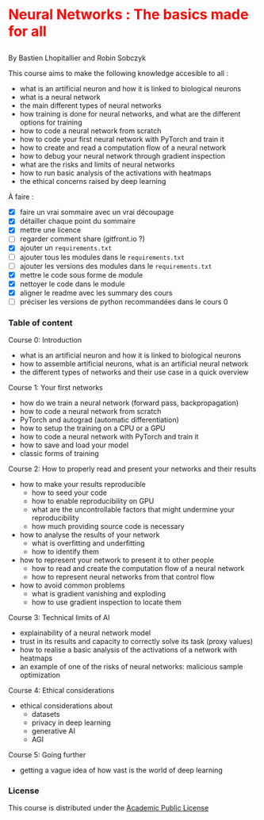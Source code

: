 # <p style="color:red">Neural Networks : The basics made for all</p>
By Bastien Lhopitallier and Robin Sobczyk

This course aims to make the following knowledge accesible to all :
- what is an artificial neuron and how it is linked to biological neurons
- what is a neural network
- the main different types of neural networks
- how training is done for neural networks, and what are the different options for training
- how to code a neural network from scratch
- how to code your first neural network with PyTorch and train it
- how to create and read a computation flow of a neural network
- how to debug your neural network through gradient inspection
- what are the risks and limits of neural networks
- how to run basic analysis of the activations with heatmaps
- the ethical concerns raised by deep learning

À faire :
- [x] faire un vrai sommaire avec un vrai découpage
- [x] détailler chaque point du sommaire
- [x] mettre une licence
- [ ] regarder comment share (gitfront.io ?)
- [x] ajouter un `requirements.txt`
- [ ] ajouter tous les modules dans le `requirements.txt`
- [ ] ajouter les versions des modules dans le `requirements.txt`
- [x] mettre le code sous forme de module
- [x] nettoyer le code dans le module
- [x] aligner le readme avec les summary des cours
- [ ] préciser les versions de python recommandées dans le cours 0

### Table of content  
Course 0: Introduction
- what is an artificial neuron and how it is linked to biological neurons
- how to assemble artificial neurons, what is an artificial neural network
- the different types of networks and their use case in a quick overview

Course 1: Your first networks
- how do we train a neural network (forward pass, backpropagation)
- how to code a neural network from scratch
- PyTorch and autograd (automatic differentiation)
- how to setup the training on a CPU or a GPU
- how to code a neural network with PyTorch and train it
- how to save and load your model
- classic forms of training

Course 2: How to properly read and present your networks and their results
- how to make your results reproducible
  - how to seed your code
  - how to enable reproducibility on GPU
  - what are the uncontrollable factors that might undermine your reproducibility
  - how much providing source code is necessary
- how to analyse the results of your network
  - what is overfitting and underfitting
  - how to identify them
- how to represent your network to present it to other people
  - how to read and create the computation flow of a neural network
  - how to represent neural networks from that control flow
- how to avoid common problems
  - what is gradient vanishing and exploding
  - how to use gradient inspection to locate them

Course 3: Technical limits of AI
- explainability of a neural network model
- trust in its results and capacity to correctly solve its task (proxy values)
- how to realise a basic analysis of the activations of a network with heatmaps
- an example of one of the risks of neural networks: malicious sample optimization

Course 4: Ethical considerations
- ethical considerations about
  - datasets
  - privacy in deep learning
  - generative AI
  - AGI

Course 5: Going further
- getting a vague idea of how vast is the world of deep learning

### License

This course is distributed under the [Academic Public License](LICENSE.txt)